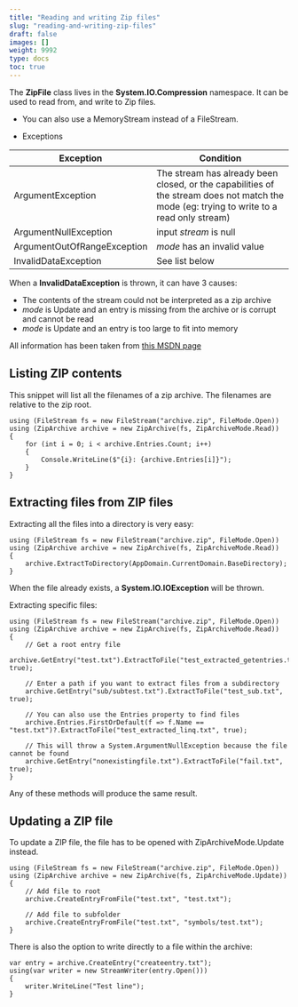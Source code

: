 ```yaml
---
title: "Reading and writing Zip files"
slug: "reading-and-writing-zip-files"
draft: false
images: []
weight: 9992
type: docs
toc: true
---
```


The **ZipFile** class lives in the **System.IO.Compression** namespace. It can be used to read from, and write to Zip files.

* You can also use a MemoryStream instead of a FileStream.

* Exceptions

| Exception                   | Condition 
| --------------------------- | ------ 
| ArgumentException           | The stream has already been closed, or the capabilities of the stream does not match the mode (eg: trying to write to a read only stream)
| ArgumentNullException       | input *stream* is null
| ArgumentOutOfRangeException | *mode* has an invalid value
| InvalidDataException        | See list below

When a **InvalidDataException** is thrown, it can have 3 causes:

* The contents of the stream could not be interpreted as a zip archive
* *mode* is Update and an entry is missing from the archive or is corrupt and cannot be read
* *mode* is Update and an entry is too large to fit into memory

All information has been taken from [this MSDN page](https://msdn.microsoft.com/en-us/library/system.io.compression.ziparchive(v=vs.110).aspx)

## Listing ZIP contents
This snippet will list all the filenames of a zip archive. The filenames are relative to the zip root.

    using (FileStream fs = new FileStream("archive.zip", FileMode.Open))
    using (ZipArchive archive = new ZipArchive(fs, ZipArchiveMode.Read))
    {
        for (int i = 0; i < archive.Entries.Count; i++)
        {
            Console.WriteLine($"{i}: {archive.Entries[i]}");
        }
    }

## Extracting files from ZIP files
Extracting all the files into a directory is very easy:

    using (FileStream fs = new FileStream("archive.zip", FileMode.Open))
    using (ZipArchive archive = new ZipArchive(fs, ZipArchiveMode.Read))
    {
        archive.ExtractToDirectory(AppDomain.CurrentDomain.BaseDirectory);
    }

When the file already exists, a **System.IO.IOException** will be thrown.

Extracting specific files:




    using (FileStream fs = new FileStream("archive.zip", FileMode.Open))
    using (ZipArchive archive = new ZipArchive(fs, ZipArchiveMode.Read))
    {
        // Get a root entry file
        archive.GetEntry("test.txt").ExtractToFile("test_extracted_getentries.txt", true);

        // Enter a path if you want to extract files from a subdirectory
        archive.GetEntry("sub/subtest.txt").ExtractToFile("test_sub.txt", true);

        // You can also use the Entries property to find files
        archive.Entries.FirstOrDefault(f => f.Name == "test.txt")?.ExtractToFile("test_extracted_linq.txt", true);

        // This will throw a System.ArgumentNullException because the file cannot be found
        archive.GetEntry("nonexistingfile.txt").ExtractToFile("fail.txt", true);
    }

Any of these methods will produce the same result.

## Updating a ZIP file
To update a ZIP file, the file has to be opened with ZipArchiveMode.Update instead.

    using (FileStream fs = new FileStream("archive.zip", FileMode.Open))
    using (ZipArchive archive = new ZipArchive(fs, ZipArchiveMode.Update))
    {
        // Add file to root
        archive.CreateEntryFromFile("test.txt", "test.txt");

        // Add file to subfolder
        archive.CreateEntryFromFile("test.txt", "symbols/test.txt");
    }

There is also the option to write directly to a file within the archive:

    var entry = archive.CreateEntry("createentry.txt");
    using(var writer = new StreamWriter(entry.Open()))
    {
        writer.WriteLine("Test line");
    }

